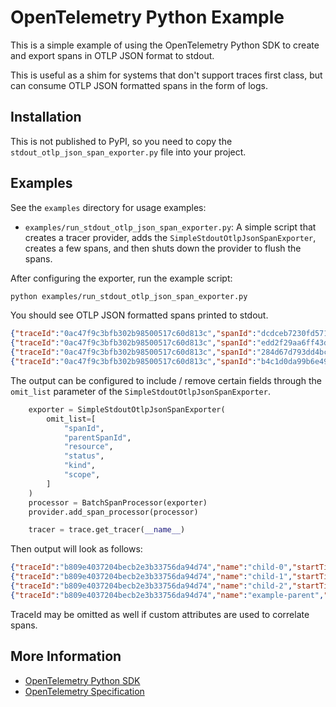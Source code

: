# OpenTelemetry Python Example

This is a simple example of using the OpenTelemetry Python SDK to create and export spans in OTLP JSON format to stdout.

This is useful as a shim for systems that don't support traces first class, but can consume OTLP JSON formatted spans in the form of logs.

## Installation

This is not published to PyPI, so you need to copy the `stdout_otlp_json_span_exporter.py` file into your project.

## Examples

See the `examples` directory for usage examples:

- `examples/run_stdout_otlp_json_span_exporter.py`: A simple script that creates a tracer provider, adds the `SimpleStdoutOtlpJsonSpanExporter`, creates a few spans, and then shuts down the provider to flush the spans.

After configuring the exporter, run the example script:

```bash
python examples/run_stdout_otlp_json_span_exporter.py
```

You should see OTLP JSON formatted spans printed to stdout.

```json
{"traceId":"0ac47f9c3bfb302b98500517c60d813c","spanId":"dcdceb7230fd5715","parentSpanId":"b4c1d0da99b6e49f","name":"child-0","startTimeUnixNano":"1756310754744863470","endTimeUnixNano":"1756310754795012149","attributes":{"index":0},"scope":{"name":"__main__"}}
{"traceId":"0ac47f9c3bfb302b98500517c60d813c","spanId":"edd2f29aa6ff43d6","parentSpanId":"b4c1d0da99b6e49f","name":"child-1","startTimeUnixNano":"1756310754795145418","endTimeUnixNano":"1756310754845248824","attributes":{"index":1},"scope":{"name":"__main__"}}
{"traceId":"0ac47f9c3bfb302b98500517c60d813c","spanId":"284d67d793dd4bce","parentSpanId":"b4c1d0da99b6e49f","name":"child-2","startTimeUnixNano":"1756310754845375782","endTimeUnixNano":"1756310754895513995","attributes":{"index":2},"scope":{"name":"__main__"}}
{"traceId":"0ac47f9c3bfb302b98500517c60d813c","spanId":"b4c1d0da99b6e49f","parentSpanId":"","name":"example-parent","startTimeUnixNano":"1756310754744791584","endTimeUnixNano":"1756310754895555012","attributes":{"example.attr":"parent"},"scope":{"name":"__main__"}}
```

The output can be configured to include / remove certain fields through the `omit_list` parameter of the `SimpleStdoutOtlpJsonSpanExporter`.

```python
    exporter = SimpleStdoutOtlpJsonSpanExporter(
        omit_list=[
            "spanId",
            "parentSpanId",
            "resource",
            "status",
            "kind",
            "scope",
        ]
    )
    processor = BatchSpanProcessor(exporter)
    provider.add_span_processor(processor)

    tracer = trace.get_tracer(__name__)
```

Then output will look as follows:

```json
{"traceId":"b809e4037204becb2e3b33756da94d74","name":"child-0","startTimeUnixNano":"1756310787766371890","endTimeUnixNano":"1756310787816517962","attributes":{"index":0}}
{"traceId":"b809e4037204becb2e3b33756da94d74","name":"child-1","startTimeUnixNano":"1756310787816641837","endTimeUnixNano":"1756310787866788836","attributes":{"index":1}}
{"traceId":"b809e4037204becb2e3b33756da94d74","name":"child-2","startTimeUnixNano":"1756310787866906342","endTimeUnixNano":"1756310787917046646","attributes":{"index":2}}
{"traceId":"b809e4037204becb2e3b33756da94d74","name":"example-parent","startTimeUnixNano":"1756310787766305824","endTimeUnixNano":"1756310787917085487","attributes":{"example.attr":"parent"}}
```

TraceId may be omitted as well if custom attributes are used to correlate spans.

## More Information

- [OpenTelemetry Python SDK](https://opentelemetry.io/docs/instrumentation/python/)
- [OpenTelemetry Specification](https://opentelemetry.io/docs/specs/)

